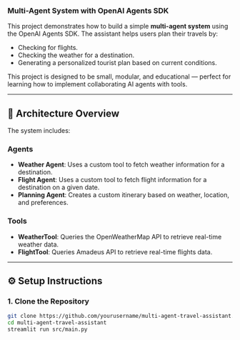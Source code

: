 ### Multi-Agent System with OpenAI Agents SDK

This project demonstrates how to build a simple **multi-agent system** using the OpenAI Agents SDK. The assistant helps users plan their travels by:
- Checking for flights.
- Checking the weather for a destination.
- Generating a personalized tourist plan based on current conditions.

This project is designed to be small, modular, and educational — perfect for learning how to implement collaborating AI agents with tools.

---

## 🧠 Architecture Overview

The system includes:

### Agents
- **Weather Agent**: Uses a custom tool to fetch weather information for a destination.
- **Flight Agent**: Uses a custom tool to fetch flight information for a destination on a given date.
- **Planning Agent**: Creates a custom itinerary based on weather, location, and preferences.

### Tools
- **WeatherTool**: Queries the OpenWeatherMap API to retrieve real-time weather data.
- **FlightTool**: Queries Amadeus API to retrieve real-time flights data.

---

## ⚙️ Setup Instructions

### 1. Clone the Repository

```bash
git clone https://github.com/yourusername/multi-agent-travel-assistant.git
cd multi-agent-travel-assistant
streamlit run src/main.py